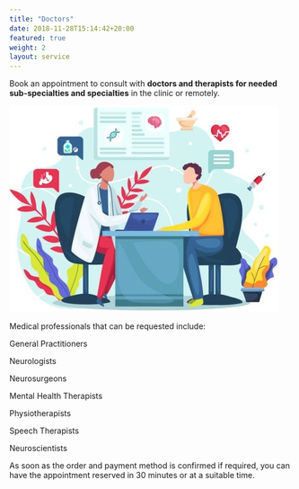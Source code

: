 ```yaml
---
title: "Doctors"
date: 2018-11-28T15:14:42+20:00  
featured: true
weight: 2
layout: service
---
```


Book an appointment to consult with **doctors and therapists for needed sub-specialties and specialties** in the clinic or remotely.

![Hospital/Specialist](/images/illustrations/patient.jpg)

Medical professionals that can be requested include:

General Practitioners

Neurologists 

Neurosurgeons 

Mental Health Therapists 

Physiotherapists 

Speech Therapists 

Neuroscientists 


As soon as the order and payment method is confirmed if required, you can have the appointment reserved in 30 minutes or at a suitable time. 



